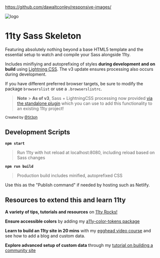 https://github.com/dawaltconley/responsive-images/

![logo](https://repository-images.githubusercontent.com/302921248/58478900-0adf-11eb-8f0b-74be58a898ef)

# 11ty Sass Skeleton

Featuring absolutely nothing beyond a base HTML5 template and the essential setup to watch and compile your Sass alongside 11ty.

Includes minifiying and autoprefixing of styles **during development and on build** using [Lightning CSS](https://lightningcss.dev/). The v3 update ensures processing also occurs during development.

If you have different preferred browser targets, be sure to modify the package `browserslist` or use a `.browserslistrc`.

> **Note** > **As of v3**, Sass + LightningCSS processing now provided [via the standalone plugin](https://github.com/5t3ph/eleventy-plugin-sass-lightningcss) which you can use to add this functionality to an existing 11ty project!

<small>Created by [@5t3ph](https://front-end.social/@5t3ph)</small>

## Development Scripts

**`npm start`**

> Run 11ty with hot reload at localhost:8080, including reload based on Sass changes

**`npm run build`**

> Production build includes minified, autoprefixed CSS

Use this as the "Publish command" if needed by hosting such as Netlify.

## Resources to extend this and learn 11ty

**A variety of tips, tutorials and resources** on [11ty Rocks!](https://11ty.rocks)

**Ensure accessible colors** by adding my [a11y-color-tokens package](https://www.npmjs.com/package/a11y-color-tokens)

**Learn to build an 11ty site in 20 mins** with my [egghead video course](https://5t3ph.dev/learn-11ty) and see how to add a blog and custom data.

**Explore advanced setup of custom data** through my [tutorial on building a community site](https://css-tricks.com/a-community-driven-site-with-eleventy-building-the-site/)
